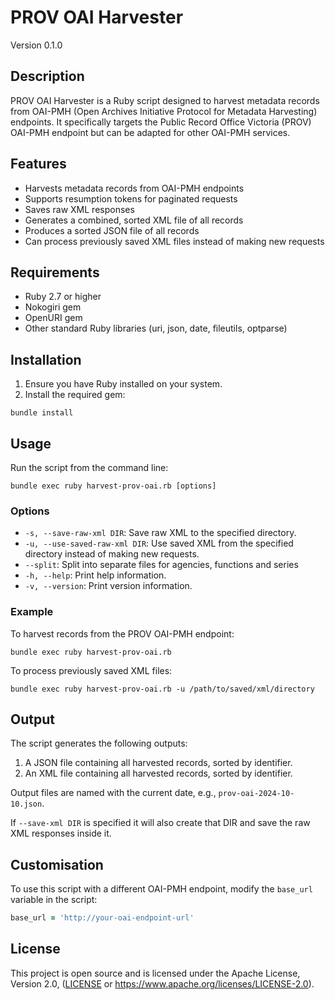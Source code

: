 # PROV OAI Harvester

Version 0.1.0

## Description

PROV OAI Harvester is a Ruby script designed to harvest metadata records from OAI-PMH (Open Archives Initiative Protocol for Metadata Harvesting) endpoints. It specifically targets the Public Record Office Victoria (PROV) OAI-PMH endpoint but can be adapted for other OAI-PMH services.

## Features

- Harvests metadata records from OAI-PMH endpoints
- Supports resumption tokens for paginated requests
- Saves raw XML responses
- Generates a combined, sorted XML file of all records
- Produces a sorted JSON file of all records
- Can process previously saved XML files instead of making new requests

## Requirements

- Ruby 2.7 or higher
- Nokogiri gem
- OpenURI gem
- Other standard Ruby libraries (uri, json, date, fileutils, optparse)

## Installation

1. Ensure you have Ruby installed on your system.
2. Install the required gem:

```
bundle install
```

## Usage

Run the script from the command line:

```
bundle exec ruby harvest-prov-oai.rb [options]
```

### Options

- `-s, --save-raw-xml DIR`: Save raw XML to the specified directory.
- `-u, --use-saved-raw-xml DIR`: Use saved XML from the specified directory instead of making new requests.
- `--split`: Split into separate files for agencies, functions and series
- `-h, --help`: Print help information.
- `-v, --version`: Print version information.

### Example

To harvest records from the PROV OAI-PMH endpoint:

```
bundle exec ruby harvest-prov-oai.rb
```

To process previously saved XML files:

```
bundle exec ruby harvest-prov-oai.rb -u /path/to/saved/xml/directory
```

## Output

The script generates the following outputs:

1. A JSON file containing all harvested records, sorted by identifier.
2. An XML file containing all harvested records, sorted by identifier.

Output files are named with the current date, e.g., `prov-oai-2024-10-10.json`.

If `--save-xml DIR` is specified it will also create that DIR and save the raw XML responses inside it.

## Customisation

To use this script with a different OAI-PMH endpoint, modify the `base_url` variable in the script:

```ruby
base_url = 'http://your-oai-endpoint-url'
```

## License

This project is open source and is licensed under the Apache License, Version 2.0, ([LICENSE](LICENSE) or
https://www.apache.org/licenses/LICENSE-2.0).

